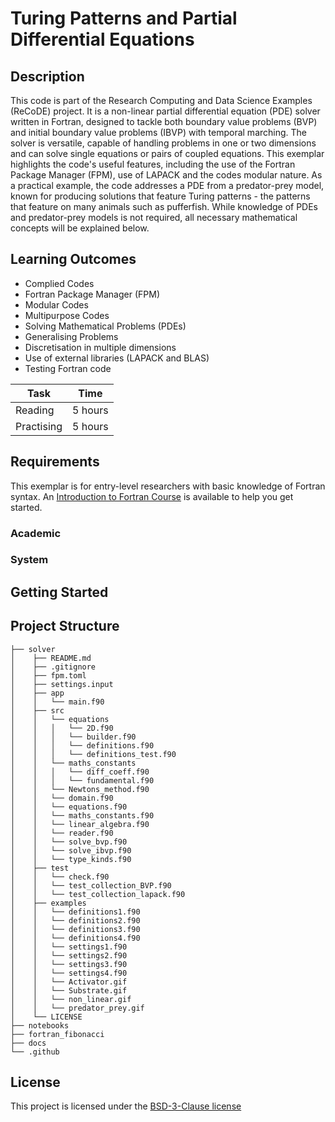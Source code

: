 <!-- Your Project title, make it sound catchy! -->

# Turing Patterns and Partial Differential Equations

<!-- Provide a short description to your project -->

## Description

This code is part of the Research Computing and Data Science Examples (ReCoDE) project. 
It is a non-linear partial differential equation (PDE) solver written in Fortran, designed to tackle both boundary value problems (BVP) and initial boundary value problems (IBVP) with temporal marching.
The solver is versatile, capable of handling problems in one or two dimensions and can solve single equations or pairs of coupled equations. This exemplar highlights the code's useful features, including the use of the Fortran Package Manager (FPM), use of LAPACK and the codes modular nature.
As a practical example, the code addresses a PDE from a predator-prey model, known for producing solutions that feature Turing patterns - the patterns that feature on many animals such as pufferfish. While knowledge of PDEs and predator-prey models is not required, all necessary mathematical concepts will be explained below.

<!-- What should the students going through your exemplar learn -->

## Learning Outcomes

- Complied Codes
- Fortran Package Manager (FPM)
- Modular Codes
- Multipurpose Codes
- Solving Mathematical Problems (PDEs)
- Generalising Problems
- Discretisation in multiple dimensions
- Use of external libraries (LAPACK and BLAS)
- Testing Fortran code


<!-- How long should they spend reading and practising using your Code.
Provide your best estimate -->

| Task       | Time    |
| ---------- | ------- |
| Reading    | 5 hours |
| Practising | 5 hours |

## Requirements

This exemplar is for entry-level researchers with basic knowledge of Fortran syntax. An [Introduction to Fortran Course](https://www.imperial.ac.uk/students/academic-support/graduate-school/professional-development/doctoral-students/research-computing-data-science/courses/intro-to-fortran/) 
is available to help you get started.


### Academic

<!-- List the system requirements and how to obtain them, that can be as simple
as adding a hyperlink to as detailed as writting step-by-step instructions.
How detailed the instructions should be will vary on a case-by-case basis.

Here are some examples:

- 50 GB of disk space to hold Dataset X
- Anaconda
- Python 3.11 or newer
- Access to the HPC
- PETSc v3.16
- gfortran compiler
- Paraview
-->

### System

<!-- Instructions on how the student should start going through the exemplar.

Structure this section as you see fit but try to be clear, concise and accurate
when writing your instructions.

For example:
Start by watching the introduction video,
then study Jupyter notebooks 1-3 in the `intro` folder
and attempt to complete exercise 1a and 1b.

Once done, start going through through the PDF in the `main` folder.
By the end of it you should be able to solve exercises 2 to 4.

A final exercise can be found in the `final` folder.

Solutions to the above can be found in `solutions`.
-->

## Getting Started

<!-- An overview of the files and folder in the exemplar.
Not all files and directories need to be listed, just the important
sections of your project, like the learning material, the code, the tests, etc.

A good starting point is using the command `tree` in a terminal(Unix),
copying its output and then removing the unimportant parts.

You can use ellipsis (...) to suggest that there are more files or folders
in a tree node.

-->

## Project Structure

```log
├── solver
│    ├── README.md
│    ├── .gitignore
│    ├── fpm.toml
│    ├── settings.input
│    ├── app
│    │   └── main.f90
│    ├── src
│    │   └── equations
│    │   │   └── 2D.f90
│    │   │   └── builder.f90
│    │   │   └── definitions.f90
│    │   │   └── definitions_test.f90
│    │   └── maths_constants
│    │   │   └── diff_coeff.f90
│    │   │   └── fundamental.f90
│    │   └── Newtons_method.f90
│    │   └── domain.f90
│    │   └── equations.f90
│    │   └── maths_constants.f90
│    │   └── linear_algebra.f90
│    │   └── reader.f90
│    │   └── solve_bvp.f90
│    │   └── solve_ibvp.f90
│    │   └── type_kinds.f90
│    ├── test
│    │   └── check.f90
│    │   └── test_collection_BVP.f90
│    │   └── test_collection_lapack.f90
│    ├── examples
│    │   └── definitions1.f90
│    │   └── definitions2.f90
│    │   └── definitions3.f90
│    │   └── definitions4.f90
│    │   └── settings1.f90
│    │   └── settings2.f90
│    │   └── settings3.f90
│    │   └── settings4.f90
│    │   └── Activator.gif
│    │   └── Substrate.gif
│    │   └── non_linear.gif
│    │   └── predator_prey.gif
│    └── LICENSE
├── notebooks
├── fortran_fibonacci
├── docs
└── .github
```

<!-- Change this to your License. Make sure you have added the file on GitHub -->

## License

This project is licensed under the [BSD-3-Clause license](LICENSE.md)
